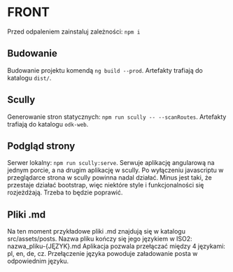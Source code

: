 # FRONT

Przed odpaleniem zainstaluj zależności: `npm i`


## Budowanie

Budowanie projektu komendą `ng build --prod`. Artefakty trafiają do katalogu `dist/`.

## Scully

Generowanie stron statycznych: `npm run scully -- --scanRoutes`. Artefakty trafiają do katalogu `odk-web`.

## Podgląd strony

Serwer lokalny: `npm run scully:serve`. Serwuje aplikację angularową na jednym porcie, a na drugim aplikację w scully.
Po wyłączeniu javascriptu w przeglądarce strona w scully powinna nadal działać. Minus jest taki, że przestaje działać bootstrap, więc niektóre style i funkcjonalności się rozjeżdżają. Trzeba to będzie poprawić.

## Pliki .md

Na ten moment przykładowe pliki .md znajdują się w katalogu src/assets/posts.
Nazwa pliku kończy się jego językiem w ISO2: nazwa_pliku-{JĘZYK}.md
Aplikacja pozwala przełączać między 4 językami: pl, en, de, cz.
Przełączenie języka powoduje załadowanie posta w odpowiednim języku.

